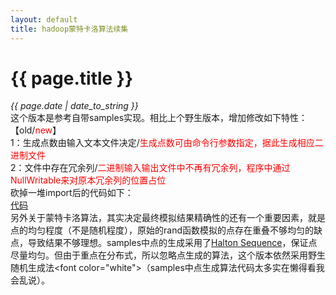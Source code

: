 ```yaml
---
layout: default
title: hadoop蒙特卡洛算法续集
---
```

# {{ page.title }}
*{{ page.date | date_to_string }}*   
这个版本是参考自带samples实现。相比上个野生版本，增加修改如下特性：   
【old/<font color="red">new</font>】   
1：生成点数由输入文本文件决定/<font color="red">生成点数可由命令行参数指定，据此生成相应二进制文件</font>   
2：文件中存在冗余列/<font color="red">二进制输入输出文件中不再有冗余列，程序中通过NullWritable来对原本冗余列的位置占位</font>   
砍掉一堆import后的代码如下：   
[代码]("https://github.com/zuojie/zuojie.github.com/blob/master/article/MonteCarloArg.java")   
另外关于蒙特卡洛算法，其实决定最终模拟结果精确性的还有一个重要因素，就是点的均匀程度（不是随机程度），原始的rand函数模拟的点存在重叠不够均匀的缺点，导致结果不够理想。samples中点的生成采用了[Halton Sequence]("http://orion.math.iastate.edu/reu/2001/voronoi/halton_sequence.html")，保证点尽量均匀。但由于重点在分布式，所以忽略点生成的算法，这个版本依然采用野生随机生成法<font color="white">（samples中点生成算法代码太多实在懒得看我会乱说）</font>。   
